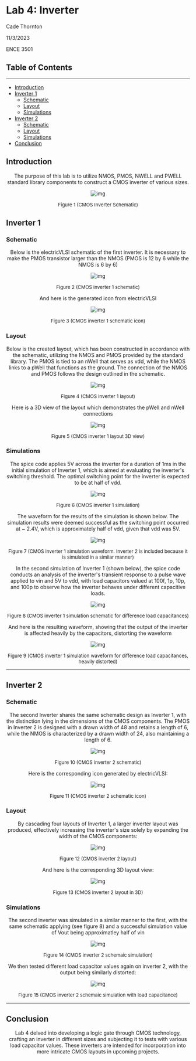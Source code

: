 # Lab 4: Inverter

Cade Thornton

11/3/2023

ENCE 3501

## Table of Contents

-------

+ [Introduction](#Introduction )
+ [Inverter 1](#Inverter1)
    * [Schematic](#Schematic)
    * [Layout](#Layout)
    * [Simulations](#Simulations)
+ [Inverter 2](#Inverter2)
    * [Schematic](#Schematic)
    * [Layout](#Layout)
    * [Simulations](#Simulations)
+ [Conclusion](#Conclusion)

## Introduction 


<p align="center">
The purpose of this lab is to utilize NMOS, PMOS, NWELL and PWELL standard library components to construct a CMOS inverter of various sizes.
<p>

<p align="center">
  <img src="Inverter/documentation/CMOSinverter.png" alt="img">
</p>

<div align="center">
  <p style="font-size: small;">
    Figure 1 (CMOS Inverter Schematic)
  </p>
</div>

## Inverter 1

### Schematic

<p align="center">
Below is the electricVLSI schematic of the first inverter. It is necessary to make the PMOS transistor larger than the NMOS (PMOS is 12 by 6 while the NMOS is 6 by 6)
<p>

<p align="center">
  <img src="Inverter/documentation/inverter1/schematics/inverter1sch.png" alt="img">
</p>

<div align="center">
  <p style="font-size: small;">
    Figure 2 (CMOS inverter 1 schematic)
  </p>
</div>

<p align="center">
And here is the generated icon from electricVLSI
<p>

<p align="center">
  <img src="Inverter/documentation/inverter1/schematics/inverter1icon.png" alt="img">
</p>

<div align="center">
  <p style="font-size: small;">
    Figure 3 (CMOS inverter 1 schematic icon)
  </p>
</div>

### Layout 

<p align="center">
Below is the created layout, which has been constructed in accordance with the schematic, utilizing the NMOS and PMOS provided by the standard library. The PMOS is tied to an nWell that serves as vdd, while the NMOS links to a pWell that functions as the ground. The connection of the NMOS and PMOS follows the design outlined in the schematic.
<p>

<p align="center">
  <img src="Inverter/documentation/inverter1/layouts/inverter1layout.png" alt="img">
</p>

<div align="center">
  <p style="font-size: small;">
    Figure 4 (CMOS inverter 1 layout)
  </p>
</div>

<p align="center">
Here is a 3D view of the layout which demonstrates the pWell and nWell connections
<p>

<p align="center">
  <img src="Inverter/documentation/inverter1/3Dview/inverter1layout3D.png" alt="img">
</p>

<div align="center">
  <p style="font-size: small;">
    Figure 5 (CMOS inverter 1 layout 3D view)
  </p>
</div>



### Simulations 

<p align="center">
The spice code applies 5V across the inverter for a duration of 1ms in the initial simulation of Inverter 1, which is aimed at evaluating the inverter's switching threshold. The optimal switching point for the inverter is expected to be at half of vdd.
<p>

<p align="center">
  <img src="Inverter/documentation/inverter1/simulations/Inverter1Sim.png" alt="img">
</p>

<div align="center">
  <p style="font-size: small;">
    Figure 6 (CMOS inverter 1 simulation)
  </p>
</div>

<p align="center">
The waveform for the results of the simulation is shown below. The simulation results were deemed successful as the switching point occurred at ~ 2.4V, which is approximately half of vdd, given that vdd was 5V. 
<p>

<p align="center">
  <img src="Inverter/documentation/inverter1/simulations/switchingPt.png" alt="img">
</p>

<div align="center">
  <p style="font-size: small;">
    Figure 7 (CMOS inverter 1 simulation waveform. Inverter 2 is included because it is simulated in a similar manner)
  </p>
</div>

<p align="center">
In the second simulation of Inverter 1 (shown below), the spice code conducts an analysis of the inverter's transient response to a pulse wave applied to vin and 5V to vdd, with load capacitors valued at 100f, 1p, 10p, and 100p to observe how the inverter behaves under different capacitive loads.
<p>

<p align="center">
  <img src="Inverter/documentation/inverter1/simulations/simInverter12.png" alt="img">
</p>

<div align="center">
  <p style="font-size: small;">
    Figure 8 (CMOS inverter 1 simulation schematic for difference load capacitances)
  </p>
</div>

<p align="center">
And here is the resulting waveform, showing that the output of the inverter is affected heavily by the capacitors, distorting the waveform
<p>

<p align="center">
  <img src="Inverter/documentation/inverter1/simulations/badSim.png" alt="img">
</p>

<div align="center">
  <p style="font-size: small;">
    Figure 9 (CMOS inverter 1 simulation waveform for difference load capacitances, heavily distorted)
  </p>
</div>

------

## Inverter 2

### Schematic 

<p align="center">
 The second Inverter shares the same schematic design as Inverter 1, with the distinction lying in the dimensions of the CMOS components. The PMOS in Inverter 2 is designed with a drawn width of 48 and retains a length of 6, while the NMOS is characterized by a drawn width of 24, also maintaining a length of 6.
<p>

<p align="center">
  <img src="Inverter/documentation/inverter2/schematics/inverter2sch.png" alt="img">
</p>

<div align="center">
  <p style="font-size: small;">
    Figure 10 (CMOS inverter 2 schematic)
  </p>
</div>

<p align="center">
 Here is the corresponding icon generated by electricVLSI:
<p>

<p align="center">
  <img src="Inverter/documentation/inverter2/schematics/inverter2icon.png" alt="img">
</p>

<div align="center">
  <p style="font-size: small;">
    Figure 11 (CMOS inverter 2 schematic icon)
  </p>
</div>

### Layout 

<p align="center">
By cascading four layouts of Inverter 1, a larger inverter layout was produced, effectively increasing the inverter's size solely by expanding the width of the CMOS components:
</p>

<p align="center">
  <img src="Inverter/documentation/inverter2/layouts/inverter2lay.png" alt="img">
</p>

<div align="center">
  <p style="font-size: small;">
    Figure 12 (CMOS inverter 2 layout)
  </p>
</div>

<p align="center">
And here is the corresponding 3D layout view:
</p>

<p align="center">
  <img src="Inverter/documentation/inverter2/3Dview/inverter23D.png" alt="img">
</p>

<div align="center">
  <p style="font-size: small;">
    Figure 13 (CMOS inverter 2 layout in 3D)
  </p>
</div>

### Simulations 

<p align="center">
The second inverter was simulated in a similar manner to the first, with the same schematic applying (see figure 8) and a successful simulation value of Vout being approximatley half of vin
</p>

<p align="center">
  <img src="Inverter/documentation/inverter2/simulations/inverter2sim.png" alt="img">
</p>

<div align="center">
  <p style="font-size: small;">
    Figure 14 (CMOS inverter 2 schemaic simulation)
  </p>
</div>

<p align="center">
We then tested different load capacitor values again on inverter 2, with the output being similarly distorted:
</p>

<p align="center">
  <img src="Inverter/documentation/inverter2/simulations/inverter2Cap.png" alt="img">
</p>

<div align="center">
  <p style="font-size: small;">
    Figure 15 (CMOS inverter 2 schemaic simulation with load capacitance)
  </p>
</div>

-------

## Conclusion

<p align="center">
Lab 4 delved into developing a logic gate through CMOS technology, crafting an inverter in different sizes and subjecting it to tests with various load capacitor values. These inverters are intended for incorporation into more intricate CMOS layouts in upcoming projects.
</p>




